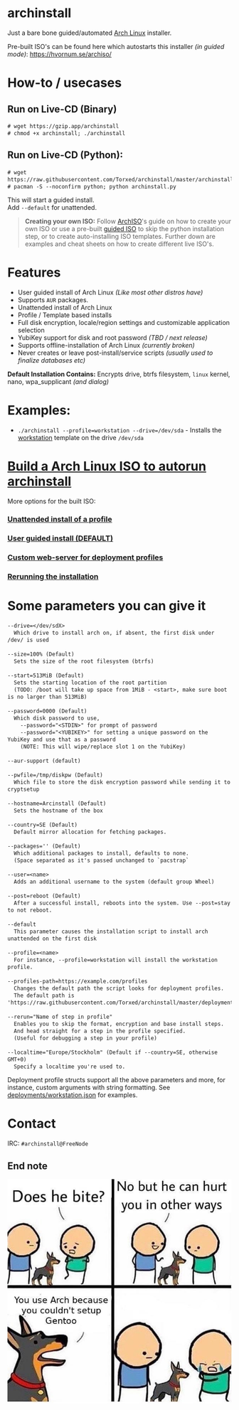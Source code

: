 # archinstall
Just a bare bone guided/automated [Arch Linux](https://wiki.archlinux.org/index.php/Arch_Linux) installer.

Pre-built ISO's can be found here which autostarts this installer *(in guided mode)*: https://hvornum.se/archiso/

# How-to / usecases

## Run on Live-CD (Binary)

    # wget https://gzip.app/archinstall
    # chmod +x archinstall; ./archinstall

## Run on Live-CD (Python):

    # wget https://raw.githubusercontent.com/Torxed/archinstall/master/archinstall.py
    # pacman -S --noconfirm python; python archinstall.py

This will start a guided install.<br>
Add `--default` for unattended.

> **Creating your own ISO:** Follow [ArchISO](https://wiki.archlinux.org/index.php/archiso)'s guide on how to create your own ISO or use a pre-built [guided ISO](https://hvornum.se/archiso/) to skip the python installation step, or to create auto-installing ISO templates. Further down are examples and cheat sheets on how to create different live ISO's.

# Features

 * User guided install of Arch Linux *(Like most other distros have)*
 * Supports `AUR` packages.
 * Unattended install of Arch Linux
 * Profile / Template based installs
 * Full disk encryption, locale/region settings and customizable application selection
 * YubiKey support for disk and root password *(TBD / next release)*
 * Supports offline-installation of Arch Linux *(currently broken)*
 * Never creates or leave post-install/service scripts *(usually used to finalize databases etc)*

**Default Installation Contains:** Encrypts drive, btrfs filesystem, `linux` kernel, nano, wpa_supplicant *(and dialog)* 

# Examples:

 * `./archinstall --profile=workstation --drive=/dev/sda` - Installs the [workstation](https://github.com/Torxed/archinstall/blob/master/deployments/workstation.json) template on the drive `/dev/sda`

# [Build a Arch Linux ISO to autorun archinstall](https://github.com/Torxed/archinstall/wiki/Autorun-on-Arch-Live-CD)

More options for the built ISO:

### [Unattended install of a profile](https://github.com/Torxed/archinstall/wiki/Unattended-install-of-a-profile)

### [User guided install (DEFAULT)](https://github.com/Torxed/archinstall/wiki/User-guided-installation-(DEFAULT))

### [Custom web-server for deployment profiles](https://github.com/Torxed/archinstall/wiki/Custom-web-server-for-deployment-profiles)

### [Rerunning the installation](https://github.com/Torxed/archinstall/wiki/Rerunning-the-installation)

# Some parameters you can give it

    --drive=</dev/sdX>
      Which drive to install arch on, if absent, the first disk under /dev/ is used
    
    --size=100% (Default)
      Sets the size of the root filesystem (btrfs)
    
    --start=513MiB (Default)
      Sets the starting location of the root partition
      (TODO: /boot will take up space from 1MiB - <start>, make sure boot is no larger than 513MiB)
    
    --password=0000 (Default)
      Which disk password to use,
        --password="<STDIN>" for prompt of password
        --password="<YUBIKEY>" for setting a unique password on the YubiKey and use that as a password
        (NOTE: This will wipe/replace slot 1 on the YubiKey)

    --aur-support (default)

    --pwfile=/tmp/diskpw (Default)
      Which file to store the disk encryption password while sending it to cryptsetup
    
    --hostname=Arcinstall (Default)
      Sets the hostname of the box
    
    --country=SE (Default)
      Default mirror allocation for fetching packages.
    
    --packages='' (Default)
      Which additional packages to install, defaults to none.
      (Space separated as it's passed unchanged to `pacstrap`
    
    --user=<name>
      Adds an additional username to the system (default group Wheel)
    
    --post=reboot (Default)
      After a successful install, reboots into the system. Use --post=stay to not reboot.

    --default
      This parameter causes the installation script to install arch unattended on the first disk

    --profile=<name>
      For instance, --profile=workstation will install the workstation profile.

    --profiles-path=https://example.com/profiles
      Changes the default path the script looks for deployment profiles.
      The default path is 'https://raw.githubusercontent.com/Torxed/archinstall/master/deployments'

    --rerun="Name of step in profile"
      Enables you to skip the format, encryption and base install steps.
      And head straight for a step in the profile specified.
      (Useful for debugging a step in your profile)

    --localtime="Europe/Stockholm" (Default if --country=SE, otherwise GMT+0)
      Specify a localtime you're used to.

Deployment profile structs support all the above parameters and more, for instance, custom arguments with string formatting.
See [deployments/workstation.json](https://github.com/Torxed/archinstall/blob/net-deploy/deployments/workstation.json) for examples.

# Contact

IRC: `#archinstall@FreeNode`

## End note

 ![description](description.jpg)
